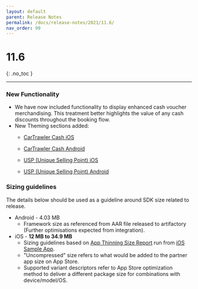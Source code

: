 ```yaml
---
layout: default
parent: Release Notes
permalink: /docs/release-notes/2021/11.6/
nav_order: 99
---
```


# 11.6

{: .no_toc }

---

### New Functionality

* We have now included functionality to display enhanced cash voucher merchandising.
This treatment better highlights the value of any cash discounts throughout the booking flow.
* New Theming sections added:
    -  <a href="/docs/ios/customisation/cartrawler-cash" target="_blank">CarTrawler Cash iOS</a>
    -  <a href="/docs/android/customisation/cartrawler-cash" target="_blank">CarTrawler Cash Android</a>

    -  <a href="/docs/ios/customisation/usp" target="_blank">USP (Unique Selling Point) iOS</a>
    -  <a href="/docs/android/customisation/usp" target="_blank">USP (Unique Selling Point) Android</a>

### Sizing guidelines
The details below should be used as a guideline around SDK size related to release.
* Android - 4.03 MB
    * Framework size as referenced from AAR file released to artifactory (Further optimisations expected from integration).
* iOS - **12 MB to 34.9 MB**
    * Sizing guidelines based on <a href="https://github.com/cartrawler/cartrawler.github.io/blob/master/ios-report.txt" target="_blank">App Thinning Size Report</a> run from <a href="https://github.com/cartrawler/cartrawler-ios-integration" target="_blank">iOS Sample App</a>.
    * "Uncompressed" size refers to what would be added to the partner app size on App Store.
    * Supported variant descriptors refer to App Store optimization method to deliver a different package size for combinations with device/model/OS.

